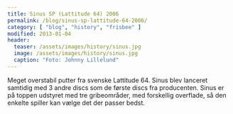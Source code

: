 ```yaml
---
title: Sinus SP (Lattitude 64) 2006
permalink: /blog/sinus-sp-lattitude-64-2006/
category: [ "blog", "history", "frisbee" ]
modified: 2013-01-04
header:
  teaser: /assets/images/history/sinus.jpg
  image: /assets/images/history/sinus.jpg
  caption: "Foto: Johnny Lillelund"
---
```


Meget overstabil putter fra svenske Lattitude 64. Sinus blev lanceret samtidig med 3 andre discs som de første discs fra producenten. Sinus er på toppen udstyret med tre gribeområder, med forskellig overflade, så den enkelte spiller kan vælge det der passer bedst.